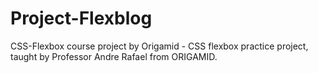 # Project-Flexblog
CSS-Flexbox course project by Origamid - CSS flexbox practice project, 
taught by Professor Andre Rafael from ORIGAMID.
